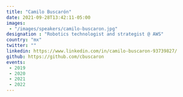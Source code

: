 ```yaml
---
title: "Camilo Buscarón"
date: 2021-09-28T13:42:11-05:00
images:
 - "/images/speakers/camilo-buscaron.jpg"
designation : "Robotics technologist and strategist @ AWS"
country: "mx"
twitter: ""
linkedin: https://www.linkedin.com/in/camilo-buscaron-93739827/
github: https://github.com/cbuscaron
events: 
 - 2019
 - 2020
 - 2021
 - 2022
---
```


